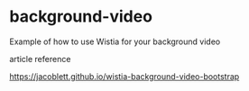 background-video
================

Example of how to use Wistia for your background video


article reference

https://jacoblett.github.io/wistia-background-video-bootstrap